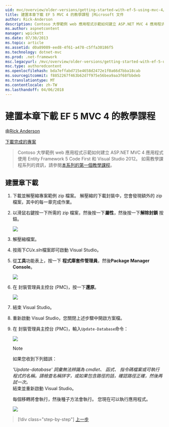 ```yaml
---
uid: mvc/overview/older-versions/getting-started-with-ef-5-using-mvc-4/building-the-ef5-mvc4-chapter-downloads
title: 建置本章下載 EF 5 MVC 4 的教學課程 |Microsoft 文件
author: Rick-Anderson
description: Contoso 大學範例 web 應用程式示範如何建立 ASP.NET MVC 4 應用程式使用 Entity Framework 5 Code First 和 Visual Studio...
ms.author: aspnetcontent
manager: wpickett
ms.date: 07/30/2013
ms.topic: article
ms.assetid: d0a89089-eed8-4f61-a478-c5ffa30186f5
ms.technology: dotnet-mvc
ms.prod: .net-framework
msc.legacyurl: /mvc/overview/older-versions/getting-started-with-ef-5-using-mvc-4/building-the-ef5-mvc4-chapter-downloads
msc.type: authoredcontent
ms.openlocfilehash: bda7effabd715e4658d2472e1f0a66d7bba18cab
ms.sourcegitcommit: f8852267f463b62d7f975e56bea9aa3f68fbbdeb
ms.translationtype: MT
ms.contentlocale: zh-TW
ms.lasthandoff: 04/06/2018
---
```

<a name="building-the-chapter-downloads-for-the-ef-5-mvc-4-tutorials"></a>建置本章下載 EF 5 MVC 4 的教學課程
====================
由[Rick Anderson](https://github.com/Rick-Anderson)

[下載完成的專案](http://code.msdn.microsoft.com/Getting-Started-with-dd0e2ed8)

> Contoso 大學範例 web 應用程式示範如何建立 ASP.NET MVC 4 應用程式使用 Entity Framework 5 Code First 和 Visual Studio 2012。 如需教學課程系列的資訊，請參閱[本系列的第一個教學課程](creating-an-entity-framework-data-model-for-an-asp-net-mvc-application.md)。


## <a name="building-the-chapter-downloads"></a>建置章下載

1. 下載並解壓縮專案範例 zip 檔案。 解壓縮的下載封裝中，您會發現額外的 zip 檔案，其中的每一章完成作業。
2. 以滑鼠右鍵按一下所需的 zip 檔案，然後按一下**屬性**，然後按一下**解除封鎖** 按鈕。  
  
    ![](building-the-ef5-mvc4-chapter-downloads/_static/image1.png)
3. 解壓縮檔案。
4. 按兩下*CUx.sln*檔案即可啟動 Visual Studio。
5. 從**工具**功能表上，按一下 **程式庫套件管理員**，然後**Package Manager Console**。  
  
    ![](building-the-ef5-mvc4-chapter-downloads/_static/image2.png)
6. 在 封裝管理員主控台 (PMC)，按一下**還原**。  
  
    ![](building-the-ef5-mvc4-chapter-downloads/_static/image3.png)
7. 結束 Visual Studio。
8. 重新啟動 Visual Studio，您關閉上述步驟中開啟方案檔。
9. 在 封裝管理員主控台 (PMC)，輸入`Update-Database`命令：  
  
    ![](building-the-ef5-mvc4-chapter-downloads/_static/image4.png)  

    > [!NOTE]
    > 如果您收到下列錯誤：  
    >   
    >  *'Update-database' 詞彙無法辨識為 cmdlet、 函式、 指令碼檔案或可執行程式的名稱。請檢查名稱拼字，或如果包含路徑的話，確認路徑正確，然後再試一次。*  
    > 結束並重新啟動 Visual Studio。

    每個移轉將會執行，然後種子方法會執行。 您現在可以執行應用程式。

    ![](building-the-ef5-mvc4-chapter-downloads/_static/image5.png)

> [!div class="step-by-step"]
> [上一步](advanced-entity-framework-scenarios-for-an-mvc-web-application.md)
